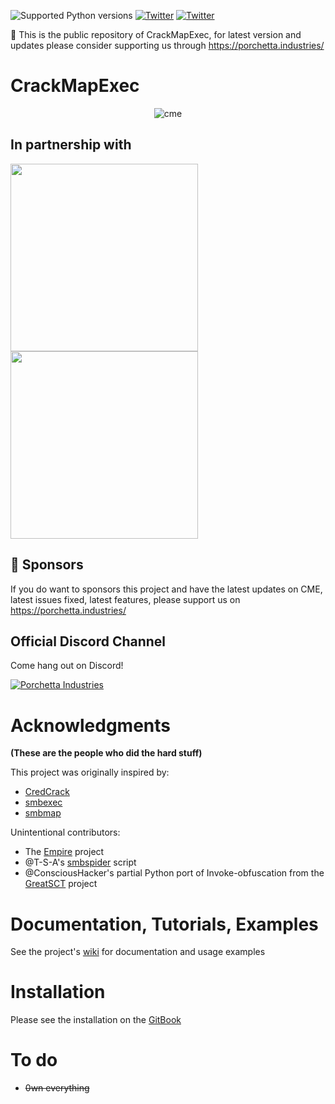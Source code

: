![Supported Python versions](https://img.shields.io/badge/python-3.7+-blue.svg) [![Twitter](https://img.shields.io/twitter/follow/byt3bl33d3r?label=byt3bl33d3r&style=social)](https://twitter.com/intent/follow?screen_name=byt3bl33d3r) [![Twitter](https://img.shields.io/twitter/follow/mpgn_x64?label=mpgn_x64&style=social)](https://twitter.com/intent/follow?screen_name=mpgn_x64)

:triangular_flag_on_post: This is the public repository of CrackMapExec, for latest version and updates please consider supporting us through https://porchetta.industries/

# CrackMapExec

<p align="center">
  <img src="https://cloud.githubusercontent.com/assets/5151193/17577511/d312ceb4-5f3b-11e6-8de5-8822246289fd.jpg" alt="cme"/>
</p>


## In partnership with

<p float="left">
 <a href="https://www.kali.org/">
  <img src="https://user-images.githubusercontent.com/5151193/99304058-1cef5700-280f-11eb-8642-1f9553808d2d.png" width="300" align="left"/>
 </a>
 
  <a href="https://focal-point.com/services/penetration-testing/">
    <img src="https://user-images.githubusercontent.com/5151193/182207768-f53d7e0e-5bd5-40cf-8734-dfa6a40a738e.png" width="300"/> 
  </a>
</p>

## :triangular_flag_on_post: Sponsors

If you do want to sponsors this project and have the latest updates on CME, latest issues fixed, latest features, please support us on https://porchetta.industries/

## Official Discord Channel

Come hang out on Discord!

[![Porchetta Industries](https://discordapp.com/api/guilds/736724457258745996/widget.png?style=banner3)](https://discord.gg/ycGXUxy)

# Acknowledgments
**(These are the people who did the hard stuff)**

This project was originally inspired by:
- [CredCrack](https://github.com/gojhonny/CredCrack)
- [smbexec](https://github.com/pentestgeek/smbexec)
- [smbmap](https://github.com/ShawnDEvans/smbmap)

Unintentional contributors:

- The [Empire](https://github.com/PowerShellEmpire/Empire) project
- @T-S-A's [smbspider](https://github.com/T-S-A/smbspider) script
- @ConsciousHacker's partial Python port of Invoke-obfuscation from the [GreatSCT](https://github.com/GreatSCT/GreatSCT) project

# Documentation, Tutorials, Examples
See the project's [wiki](https://mpgn.gitbook.io/crackmapexec/) for documentation and usage examples

# Installation
Please see the installation on the [GitBook](https://mpgn.gitbook.io/crackmapexec/)

# To do
- ~~0wn everything~~
